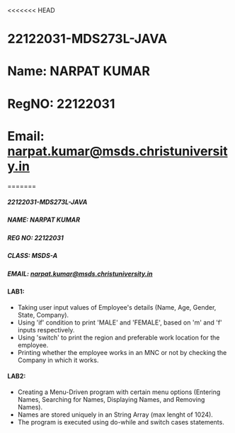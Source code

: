 <<<<<<< HEAD
# 22122031-MDS273L-JAVA
# Name: NARPAT KUMAR
# RegNO: 22122031
# Email: narpat.kumar@msds.christuniversity.in
=======
##### 22122031-MDS273L-JAVA
##### NAME: NARPAT KUMAR
##### REG NO: 22122031
##### CLASS: MSDS-A
##### EMAIL: narpat.kumar@msds.christuniversity.in

#### LAB1:
- Taking user input values of Employee's details (Name, Age, Gender, State, Company).
- Using 'if' condition to print 'MALE' and 'FEMALE', based on 'm' and 'f' inputs respectively.
- Using 'switch' to print the region and preferable work location for the employee.
- Printing whether the employee works in an MNC or not by checking the Company in which it works.

#### LAB2:
- Creating a Menu-Driven program with certain menu options (Entering Names, Searching for Names, Displaying Names, and Removing Names).
- Names are stored uniquely in an String Array (max lenght of 1024).
- The program is executed using do-while and switch cases statements.

